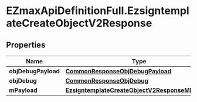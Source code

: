 # EZmaxApiDefinitionFull.EzsigntemplateCreateObjectV2Response

## Properties

Name | Type | Description | Notes
------------ | ------------- | ------------- | -------------
**objDebugPayload** | [**CommonResponseObjDebugPayload**](CommonResponseObjDebugPayload.md) |  | 
**objDebug** | [**CommonResponseObjDebug**](CommonResponseObjDebug.md) |  | [optional] 
**mPayload** | [**EzsigntemplateCreateObjectV2ResponseMPayload**](EzsigntemplateCreateObjectV2ResponseMPayload.md) |  | 


